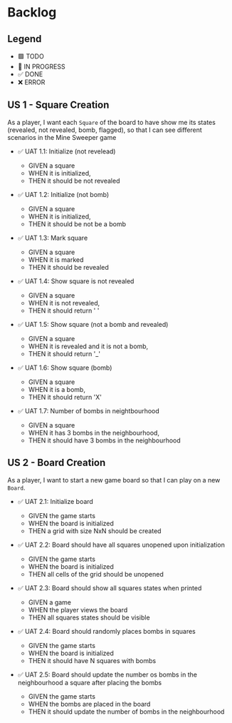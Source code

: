 # Backlog

## Legend

- 🟩 TODO
- 🚧 IN PROGRESS
- ✅ DONE
- ❌ ERROR

## US 1 - Square Creation

As a player, I want each `Square` of the board to have show me its states (revealed, not revealed, bomb, flagged), so that I can see different scenarios in the Mine Sweeper game

- ✅ UAT 1.1: Initialize (not revelead)

  - GIVEN a square
  - WHEN it is initialized,
  - THEN it should be not revealed

- ✅ UAT 1.2: Initialize (not bomb)

  - GIVEN a square
  - WHEN it is initialized,
  - THEN it should be not be a bomb

- ✅ UAT 1.3: Mark square

  - GIVEN a square
  - WHEN it is marked
  - THEN it should be revealed

- ✅ UAT 1.4: Show square is not revealed

  - GIVEN a square
  - WHEN it is not revealed,
  - THEN it should return ' '

- ✅ UAT 1.5: Show square (not a bomb and revealed)

  - GIVEN a square
  - WHEN it is revealed and it is not a bomb,
  - THEN it should return '\_'

- ✅ UAT 1.6: Show square (bomb)

  - GIVEN a square
  - WHEN it is a bomb,
  - THEN it should return 'X'

- ✅ UAT 1.7: Number of bombs in neightbourhood

  - GIVEN a square
  - WHEN it has 3 bombs in the neighbourhood,
  - THEN it should have 3 bombs in the neighbourhood

## US 2 - Board Creation

As a player, I want to start a new game board so that I can play on a new `Board`.

- ✅ UAT 2.1: Initialize board

  - GIVEN the game starts
  - WHEN the board is initialized
  - THEN a grid with size NxN should be created

- ✅ UAT 2.2: Board should have all squares unopened upon initialization

  - GIVEN the game starts
  - WHEN the board is initialized
  - THEN all cells of the grid should be unopened

- ✅ UAT 2.3: Board should show all squares states when printed

  - GIVEN a game
  - WHEN the player views the board
  - THEN all squares states should be visible

- ✅ UAT 2.4: Board should randomly places bombs in squares

  - GIVEN the game starts
  - WHEN the board is initialized
  - THEN it should have N squares with bombs

- ✅ UAT 2.5: Board should update the number os bombs in the neighbourhood a square after placing the bombs

  - GIVEN the game starts
  - WHEN the bombs are placed in the board
  - THEN it should update the number of bombs in the neighbourhood
